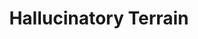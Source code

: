 ---
title: "Hallucinatory Terrain"
index: "hallucinatory-terrain"
permalink: /spells/hallucinatory-terrain/
tags:
  - Spell
  - 4th Level
  - Illusion
available_for:
  - Bard
  - Druid
  - Warlock
  - Wizard
level: "4th Level"
school: "Illusion"
range: "300 ft"
area: "150 ft"
shape: "Cube"
comp:
  - V
  - S
  - M
material: "a stone, a twig, and a bit of green plant."
duration: "24 Hours"
cast_time: "10 Minutes"
description: |
  You make natural terrain in a 150-foot cube in range look, sound, and smell like some other sort of natural terrain. Thus, open fields or a road can be made to resemble a swamp, hill, crevasse, or some other difficult or impassable terrain. A pond can be made to seem like a grassy meadow, a precipice like a gentle slope, or a rock-strewn gully like a wide and smooth road. Manufactured structures, equipment, and creatures within the area aren't changed in appearance.

  The tactile characteristics of the terrain are unchanged, so creatures entering the area are likely to see through the illusion. If the difference isn't obvious by touch, a creature carefully examining the illusion can attempt an Intelligence (Investigation) check against your spell save DC to disbelieve it. A creature who discerns the illusion for what it is, sees it as a vague image superimposed on the terrain.
excerpt: "You make natural terrain in a 150-foot cube in range look, sound, and smell like some other sort of natural terrain."
source: "Basic Rules"
---